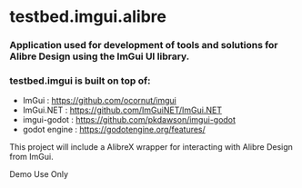 # testbed.imgui.alibre

### Application used for development of tools and solutions for Alibre Design using the ImGui UI library.

### testbed.imgui is built on top of:
    
- ImGui : https://github.com/ocornut/imgui
- ImGui.NET : https://github.com/ImGuiNET/ImGui.NET
- imgui-godot : https://github.com/pkdawson/imgui-godot
- godot engine : https://godotengine.org/features/


This project will include a AlibreX wrapper for interacting with Alibre Design from ImGui.

Demo Use Only
